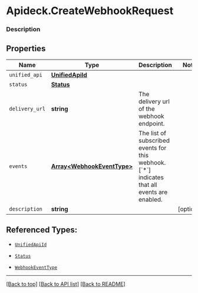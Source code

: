 # Apideck.CreateWebhookRequest

### Description

## Properties
Name | Type | Description | Notes
------------ | ------------- | ------------- | -------------
`unified_api` | [**UnifiedApiId**](UnifiedApiId.md) |  | 
`status` | [**Status**](Status.md) |  | 
`delivery_url` | **string** | The delivery url of the webhook endpoint. | 
`events` | [**Array&lt;WebhookEventType&gt;**](WebhookEventType.md) | The list of subscribed events for this webhook. [&#x60;*&#x60;] indicates that all events are enabled. | 
`description` | **string** |  | [optional] 





## Referenced Types:
* [`UnifiedApiId`](UnifiedApiId.md)
* [`Status`](Status.md)

* [`WebhookEventType`](WebhookEventType.md)


---

[[Back to top]](#) [[Back to API list]](../../../../README.md#documentation-for-api-endpoints) [[Back to README]](../../../../README.md)


